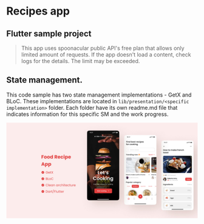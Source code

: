 # Recipes app
## Flutter sample project

> This app uses spoonacular public API's free plan that allows only limited amount of requests. If the app doesn't load a content, check logs for the details. The limit may be exceeded.

## State management.

This code sample has two state management implementations - GetX and BLoC. 
These implementations are located in `lib/presentation/<specific implementation>` folder. Each folder have its own readme.md file that indicates information for this specific SM and the work progress.

![Cover.jpg](readme_img%2FCover.jpg)